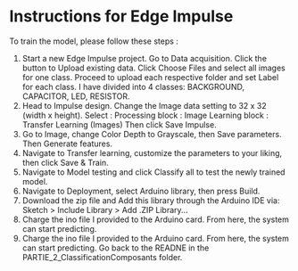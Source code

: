 # Instructions for Edge Impulse

To train the model, please follow these steps :

1. Start a new Edge Impulse project. Go to Data acquisition. Click the button to Upload existing data. Click Choose Files and select all images for one class. Proceed to upload each respective folder and set Label for each class. I have divided into 4 classes: BACKGROUND, CAPACITOR, LED, RESISTOR.
2. Head to Impulse design. Change the Image data setting to 32 x 32 (width x height).
Select :
Processing block : Image
Learning block : Transfer Learning (Images)
Then click Save Impulse.
4. Go to Image, change Color Depth to Grayscale, then Save parameters. Then Generate features.
5. Navigate to Transfer learning, customize the parameters to your liking, then click Save & Train.
6. Navigate to Model testing and click Classify all to test the newly trained model.
7. Navigate to Deployment, select Arduino library, then press Build.
8. Download the zip file and Add this library through the Arduino IDE via: Sketch > Include Library > Add .ZIP Library...
9. Charge the ino file I provided to the Arduino card. From here, the system can start predicting.
10. Charge the ino file I provided to the Arduino card. From here, the system can start predicting. Go back to the READNE in the PARTIE_2_ClassificationComposants folder.
